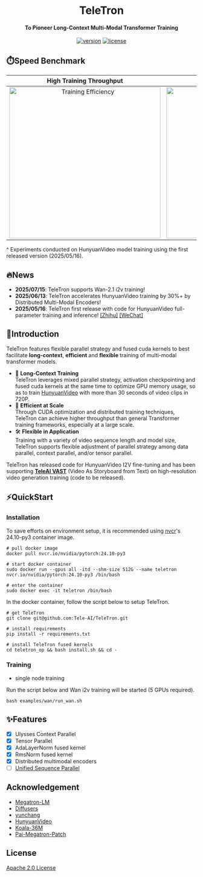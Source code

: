 <div align="center">


TeleTron
===========================

<h4>To Pioneer Long-Context Multi-Modal Transformer Training</h4>

[![version](https://img.shields.io/badge/release-0.1.0-green)](./setup.py)
[![license](https://img.shields.io/badge/license-Apache2.0-blue)](./LICENSE)

<div align="left">

## ⏱️Speed Benchmark 

| High Training Throughput | Long Training Contexts  |
|:---:|:---:|
| <img src="assets/efficiency.png" width="400" alt="Training Efficiency"> | <img src="assets/efficiency_max_training_frames.png" width="400" alt="Max Training Frames"> |

^ Experiments conducted on HunyuanVideo model training using the first released version (2025/05/16).

## 🔥News
- **2025/07/15**: TeleTron supports Wan-2.1 i2v training!
- **2025/06/13**: TeleTron accelerates HunyuanVideo training by 30%+ by Distributed Multi-Modal Encoders!
- **2025/05/16**: TeleTron first release with code for HunyuanVideo full-parameter training and inference! [[Zhihu]](https://zhuanlan.zhihu.com/p/1907030055512671098) [[WeChat]](https://mp.weixin.qq.com/s/Ie1NulNlUmzqSCRCFAXy7Q)

## 📖Introduction

TeleTron features flexible parallel strategy and fused cuda kernels to best facilitate **long-context**, **efficient** and **flexible** training of multi-modal transformer models.

* 📜 **Long-Context Training**</br>
  TeleTron leverages mixed parallel strategy, activation checkpointing and fused cuda kernels at the same time to optimize GPU memory usage, so as to train [HunyuanVideo](https://github.com/Tencent/HunyuanVideo) with more than 30 seconds of video clips in 720P.
* 🚀 **Efficient at Scale**</br>
  Through CUDA optimization and distributed training techniques, TeleTron can achieve higher throughput than general Transformer training frameworks, especially at a large scale.
* 🛠️ **Flexible in Application**</br>
  Training with a variety of video sequence length and model size, TeleTron supports flexible adjustment of parallel strategy among data parallel, context parallel, and/or tensor parallel.

TeleTron has released code for HunyuanVideo I2V fine-tuning and has been supporting **[TeleAI VAST](https://arxiv.org/abs/2412.16677v1)** (Video As Storyboard from Text) on high-resolution video generation training (code to be released). 

## ⚡️QuickStart

### Installation

To save efforts on environment setup, it is recommended using [nvcr](https://catalog.ngc.nvidia.com/orgs/nvidia/containers/pytorch/tags)'s 24.10-py3 container image. 

```
# pull docker image
docker pull nvcr.io/nvidia/pytorch:24.10-py3

# start docker container
sudo docker run --gpus all -itd --shm-size 512G --name teletron  nvcr.io/nvidia/pytorch:24.10-py3 /bin/bash

# enter the container
sudo docker exec -it teletron /bin/bash
```

In the docker container, follow the script below to setup TeleTron.

```
# get TeleTron
git clone git@github.com:Tele-AI/TeleTron.git

# install requirements
pip install -r requirements.txt

# install TeleTron fused kernels 
cd teletron_op && bash install.sh && cd -
```

### Training

* single node training

Run the script below and Wan i2v training will be started (5 GPUs required).
```
bash examples/wan/run_wan.sh
```


## ✨Features

- [x] Ulysses Context Parallel
- [x] Tensor Parallel 
- [x] AdaLayerNorm fused kernel
- [x] RmsNorm fused kernel
- [x] Distributed multimodal encoders
- [ ] [Unified Sequence Parallel](https://arxiv.org/abs/2405.07719) 

## Acknowledgement

* [Megatron-LM](https://github.com/NVIDIA/Megatron-LM)
* [Diffusers](https://github.com/huggingface/diffusers)
* [yunchang](https://github.com/feifeibear/long-context-attention)
* [HunyuanVideo](https://github.com/Tencent/HunyuanVideo)
* [Koala-36M](https://github.com/KwaiVGI/Koala-36M)
* [Pai-Megatron-Patch](https://github.com/alibaba/Pai-Megatron-Patch)

## License

[Apache 2.0 License](./LICENSE)

